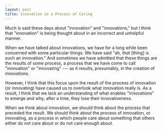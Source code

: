 ```yaml
---
layout: post
title: Innovation as a Process of Caring
---
```


Much is said these days about "innovation" and "innovations," but I think that "innovation" is being thought about in an incorrect and unhelpful manner.

When we have talked about innovations, we have for a long while been concerned with some particular things. We have said "ah, _that_ [thing] is such an innovation." And sometimes we have admitted that these things are the results of some process, a process that we have come to call "innovation" or "innovating" --- as it results, presumably, in the creation of innovations.

However, I think that this focus upon the result of the process of innovation (or innovating) have caused us to overlook what innovation really is. As a result, I think that we lack an understanding of what enables "innovations" to emerge and why, after a time, they lose their innovativeness.

When we think about innovation, we should think about the process that preceded the result. We should think about the process of innovation, or innovating, as a process in which people care about something that others either do not care about or do not care enough about.

